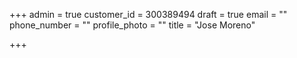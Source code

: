 +++
admin = true
customer_id = 300389494
draft = true
email = ""
phone_number = ""
profile_photo = ""
title = "Jose Moreno"

+++
